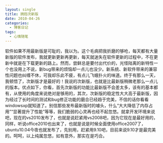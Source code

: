 ```yaml
---
layout: single
title: 拥抱次新版
date: 2010-04-26
categories:
  - 博客日记
tags:
  - 心情随笔
---
```


软件如果不用最新版是可耻的，我以为。这个毛病把我折磨的够呛，每天都有大量新版的软件发布，我就更新更新再更新，每天就迷失在软件更新的过程中，不在更新中就是在下载更新的路上。然而，尝鲜总是要付出代价的，光怪陆离的新特性一个也没用上不说，新bug带来的烦恼却一点儿也没少。新系统、新软件带来的兼容性问题也纠缠不休，可我却乐此不疲，有点儿飞蛾扑火的味道。终于有那么一天，我顿悟了，次新版才是最好的！我说的次新版，也就是比最新版稍微老那么一点儿的版本。优点如下，你看，首先次新版的功能比最新版不会差太多，该有的基本都有，从使用的角度来说绝对是够用的，其次，次新版的稳定性大大高于最新版，因为经过了长时间的测试和bug修正功能的磨合已经趋于完美，不信的话你看看windowsxp就知道了。别信那些发布最新版时的噱头，什么“大大降低了内存占用”“显著提升了性能”等等，我们脆弱的心灵再也经不起忽悠。就拿开发环境来说吧，现在的vs2010发布了，也就是说赶紧用vs2008吧，因为它现在是最好用的，同样，听说office2010也出来了，也就是说是时候全面使用office2007了，ubuntu10.04今夜也就发布了，先别用，赶紧用9.10吧，目前来说9.10才是最完美的。呵呵，以上纯属忽悠，如有意外，那实在是巧合。
